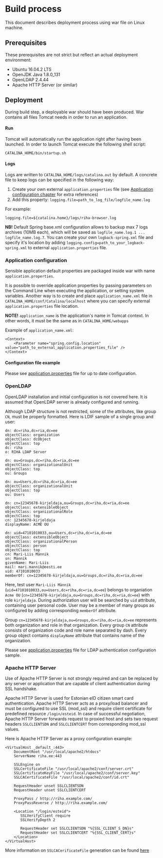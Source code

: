 # Build process
This document describes deployment process using war file on Linux machine.

## Prerequisites
These prerequisites are not strict but reflect an actual deployment environment:

 - Ubuntu 16.04.2 LTS
 - OpenJDK Java 1.8.0_131
 - OpenLDAP 2.4.44
 - Apache HTTP Server (or similar)

## Deployment
During build step, a deployable war should have been produced. War contains all files Tomcat needs in order to run an application.

#### Run
Tomcat will automatically run the application right after having been launched. In order to launch Tomcat execute the following shell script: 
~~~
CATALINA_HOME/bin/startup.sh
~~~

#### Logs
Logs are written to `CATALINA_HOME/logs/catalina.out` by default. A concrete file to keep logs can be specified in the following way:

1. Create your own external `application.properties` file (see [Application configuration chapter](#application-configuration) for extra references)
2. Add this property: `logging.file=path_to_log_file/logfile_name.log`

For example: 
~~~
logging.file=${catalina.home}/logs/riha-browser.log
~~~

**NB!** Default Spring base.xml configuration allows to backup max 7 logs archives (10MB each), which will be saved as `logfile_name.log.1 ... logfile_name.log.7`. You can create your own `logback-spring.xml` file and specify it's location by adding `logging.config=path_to_your_logback-spring.xml` to external `application.properties` file.

### Application configuration
Sensible application default properties are packaged inside war with name `application.properties`.

It is possible to override application properties by passing parameters on the Command Line when executing the application, or setting system variables. Another way is to create and place `application_name.xml` file in `CATALINA_HOME/conf/Catalina/localhost` where you can specify external `application.properties` file location.

**NOTE!** `application_name` is the application's name in Tomcat context. In other words,  it must be the same as in `CATALINA_HOME/webapps`

Example of `application_name.xml`:
~~~
<Context>
    <Parameter name="spring.config.location" value="path_to_external_application.properties_file" />
</Context>
~~~

#### Configuration file example
Please see [application.properties](../backend/src/main/resources/application.properties) file for up to date configuration.

### OpenLDAP
OpenLDAP installation and initial configuration is not covered here. It is assumed that OpenLDAP server is already configured and running.

Although LDAP structure is not restricted, some of the attributes, like group `CN`, must be properly formatted. Here is LDIF sample of a single group and user:
~~~
dn: dc=riha,dc=ria,dc=ee
objectClass: organization
objectClass: dcObject
objectClass: top
dc: riha
o: RIHA LDAP Server

dn: ou=Groups,dc=riha,dc=ria,dc=ee
objectClass: organizationalUnit
objectClass: top
ou: Groups

dn: ou=Users,dc=riha,dc=ria,dc=ee
objectClass: organizationalUnit
objectClass: top
ou: Users

dn: cn=12345678-kirjeldaja,ou=Groups,dc=riha,dc=ria,dc=ee
objectClass: extensibleObject
objectClass: organizationalRole
objectClass: top
cn: 12345678-kirjeldaja
displayName: ACME OU

dn: uid=47101010033,ou=Users,dc=riha,dc=ria,dc=ee
objectClass: extensibleObject
objectClass: organizationalPerson
objectClass: person
objectClass: top
cn: Mari-Liis Männik
sn: Männik
givenName: Mari-Liis
mail: mari.mannik@eesti.ee
uid: 47101010033
memberOf: cn=12345678-kirjeldaja,ou=Groups,dc=riha,dc=ria,dc=ee
~~~
Here, test user `Mari-Liis Männik` (`uid=47101010033,ou=Users,dc=riha,dc=ria,dc=ee`) belongs to organiation `Acme OU` (`cn=12345678-kirjeldaja,ou=Groups,dc=riha,dc=ria,dc=ee`) with role `kirjeldaja`. During authorization user will be searched by `uid` attribute, containing user personal code. User may be a member of many groups as configured by adding corresponding `memberOf` attribute.

Group `cn=12345678-kirjeldaja,ou=Groups,dc=riha,dc=ria,dc=ee` represents both organization and role in that organization. Every group `CN` attribute consists of organization code and role name separated by dash. Every group object contains `displayName` attribute that contains name of the organization.

Please see [application.properties](../backend/src/main/resources/application.properties) file for LDAP authentication configuration sample.

### Apache HTTP Server
Use of Apache HTTP Server is not strongly required and can be replaced by any server or application that are capable of client authentication during SSL handshake.

Apache HTTP Server is used for Estonian eID citizen smart card authentication. Apache HTTP Server acts as a proxy/load balancer and must be configured to use SSL (mod_ssl) and require client certificate for predefined resource `/login/esteid`. In case of successful negotiation, Apache HTTP Server forwards request to proxied host and sets two request headers `SSLCLIENTSDN` and `SSLCLIENTCERT` from corresponding mod_ssl values.

Here is Apache HTTP Server as a proxy configuration example:
~~~
<VirtualHost _default_:443>
    DocumentRoot "/usr/local/apache2/htdocs"
    ServerName riha.ee:443
    
    SSLEngine on
    SSLCertificateFile "/usr/local/apache2/conf/server.crt"
    SSLCertificateKeyFile "/usr/local/apache2/conf/server.key"
    SSLCACertificateFile "/usr/local/apache2/conf/id.crt"
    
    RequestHeader unset SSLCLIENTSDN
    RequestHeader unset SSLCLIENTCERT
        
    ProxyPass / http://riha.example.com/
    ProxyPassReverse / http://riha.example.com/
            
    <Location "/login/esteid">
       SSLVerifyClient require
       SSLVerifyDepth 2
    
       RequestHeader set SSLCLIENTSDN "%{SSL_CLIENT_S_DN}s"
       RequestHeader set SSLCLIENTCERT "%{SSL_CLIENT_CERT}s"
    </Location>
</VirtualHost>
~~~
More information on `SSLCACerificateFile` generation can be found [here](https://eid.eesti.ee/index.php/Authenticating_in_web_applications#Implementing_authentication_with_an_ID_card)
